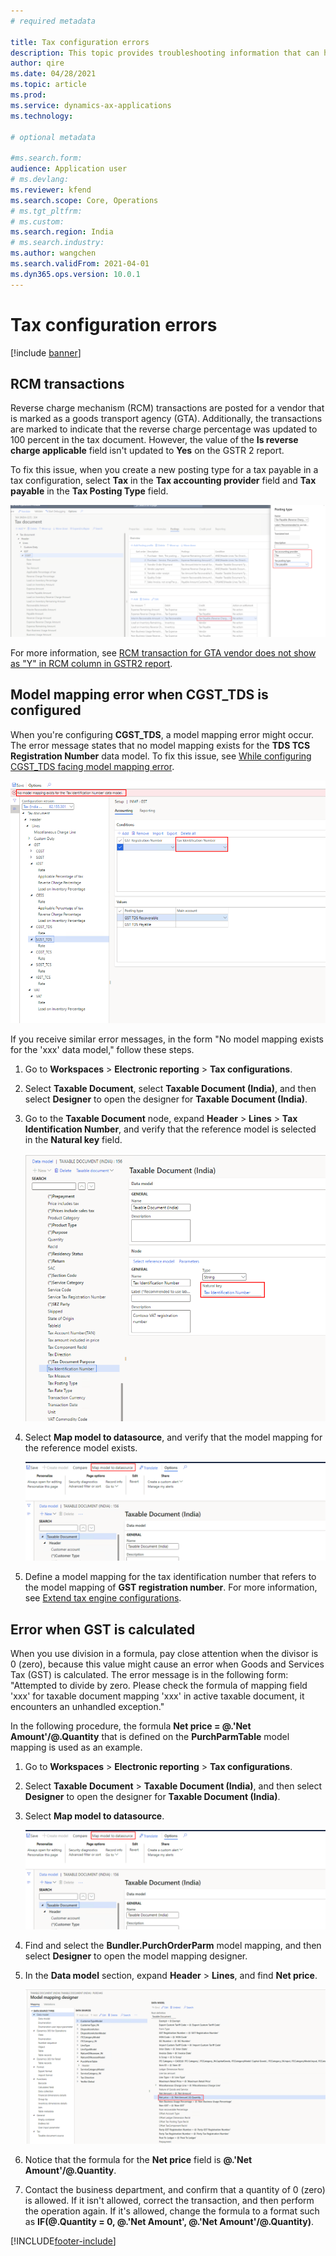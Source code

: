 ```yaml
---
# required metadata

title: Tax configuration errors
description: This topic provides troubleshooting information that can help with tax configuration errors.
author: qire
ms.date: 04/28/2021
ms.topic: article
ms.prod: 
ms.service: dynamics-ax-applications
ms.technology: 

# optional metadata

#ms.search.form:
audience: Application user
# ms.devlang: 
ms.reviewer: kfend
ms.search.scope: Core, Operations
# ms.tgt_pltfrm: 
# ms.custom: 
ms.search.region: India
# ms.search.industry: 
ms.author: wangchen
ms.search.validFrom: 2021-04-01
ms.dyn365.ops.version: 10.0.1
---
```


# Tax configuration errors

[!include [banner](../includes/banner.md)]

## RCM transactions

Reverse charge mechanism (RCM) transactions are posted for a vendor that is marked as a goods transport agency (GTA). Additionally, the transactions are marked to indicate that the reverse charge percentage was updated to 100 percent in the tax document. However, the value of the **Is reverse charge applicable** field isn't updated to **Yes** on the GSTR 2 report.

To fix this issue, when you create a new posting type for a tax payable in a tax configuration, select **Tax** in the **Tax accounting provider** field and **Tax payable** in the **Tax Posting Type** field.

[![Tax accounting provider and Tax posting type fields in the Posting type dialog box](./media/tax-configuration-errors-Picture1.png)](./media/tax-configuration-errors-Picture1.png)

For more information, see [RCM transaction for GTA vendor does not show as "Y" in RCM column in GSTR2 report](https://fix.lcs.dynamics.com/Issue/Details?bugId=515068&dbType=3).

## Model mapping error when CGST_TDS is configured

When you're configuring **CGST\_TDS**, a model mapping error might occur. The error message states that no model mapping exists for the **TDS TCS Registration Number** data model. To fix this issue, see [While configuring CGST_TDS facing model mapping error](https://fix.lcs.dynamics.com/Issue/Details?bugId=527080&dbType=3).

[![Model mapping error message](./media/tax-configuration-errors-Picture2.png)](./media/tax-configuration-errors-Picture2.png)

If you receive similar error messages, in the form "No model mapping exists for the 'xxx' data model," follow these steps.

1. Go to **Workspaces** \> **Electronic reporting** \> **Tax configurations**.
2. Select **Taxable Document**, select **Taxable Document (India)**, and then select **Designer** to open the designer for **Taxable Document (India)**.
3. Go to the **Taxable Document** node, expand **Header** \> **Lines** \> **Tax Identification Number**, and verify that the reference model is selected in the **Natural key** field.

    [![Natural key field for Tax Identification Number on the Taxable Document (India) page](./media/tax-configuration-errors-Picture3.png)](./media/tax-configuration-errors-Picture3.png)

4. Select **Map model to datasource**, and verify that the model mapping for the reference model exists.

    [![Map model to datasource button on the Taxable Document (India) page](./media/tax-configuration-errors-Picture4.png)](./media/tax-configuration-errors-Picture4.png)

5. Define a model mapping for the tax identification number that refers to the model mapping of **GST registration number**. For more information, see [Extend tax engine configurations](../general-ledger/extend-tax-engine-configurations.md#complete-data-mapping-for-the-extended-taxable-document).

## Error when GST is calculated

When you use division in a formula, pay close attention when the divisor is 0 (zero), because this value might cause an error when Goods and Services Tax (GST) is calculated. The error message is in the following form: "Attempted to divide by zero. Please check the formula of mapping field 'xxx' for taxable document mapping 'xxx' in active taxable document, it encounters an unhandled exception."

In the following procedure, the formula **Net price = \@.'Net Amount'/\@.Quantity** that is defined on the **PurchParmTable** model mapping is used as an example.

1. Go to **Workspaces** \> **Electronic reporting** \> **Tax configurations**.
2. Select **Taxable Document** \> **Taxable Document (India)**, and then select **Designer** to open the designer for **Taxable Document (India)**.
3. Select **Map model to datasource**.

    [![Map model to datasource button on the Taxable Document (India) page](./media/tax-configuration-errors-Picture5.png)](./media/tax-configuration-errors-Picture5.png)

4. Find and select the **Bundler.PurchOrderParm** model mapping, and then select **Designer** to open the model mapping designer.
5. In the **Data model** section, expand **Header** \> **Lines**, and find **Net price**.

    [![Net price field in the Data model section of the Model mapping designer page](./media/tax-configuration-errors-Picture6.png)](./media/tax-configuration-errors-Picture6.png)

6. Notice that the formula for the **Net price** field is **\@.'Net Amount'/@.Quantity**.
7. Contact the business department, and confirm that a quantity of 0 (zero) is allowed. If it isn't allowed, correct the transaction, and then perform the operation again. If it's allowed, change the formula to a format such as **IF(\@.Quantity = 0, \@.'Net Amount', \@.'Net Amount'/\@.Quantity)**.

[!INCLUDE[footer-include](../../includes/footer-banner.md)]
